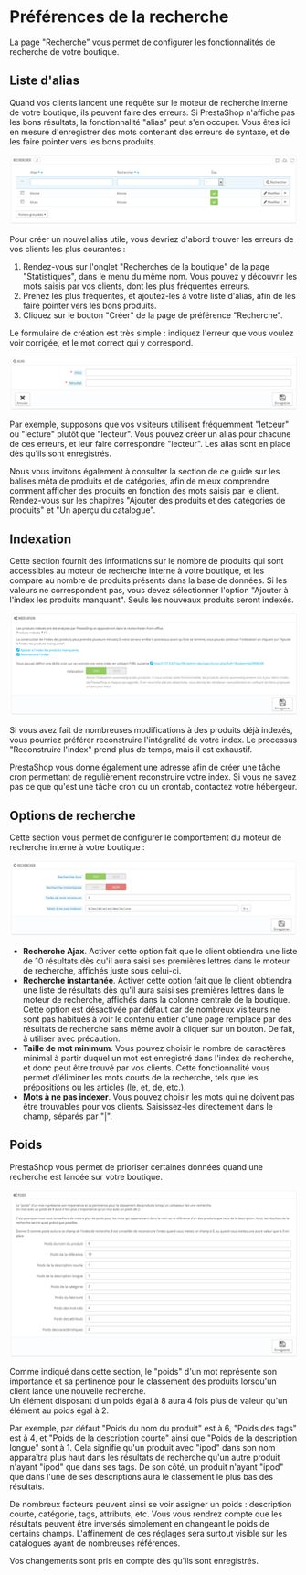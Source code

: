 # Préférences de la recherche

La page "Recherche" vous permet de configurer les fonctionnalités de recherche de votre boutique.

## Liste d'alias <a href="#preferencesdelarecherche-listedalias" id="preferencesdelarecherche-listedalias"></a>

Quand vos clients lancent une requête sur le moteur de recherche interne de votre boutique, ils peuvent faire des erreurs. Si PrestaShop n'affiche pas les bons résultats, la fonctionnalité "alias" peut s'en occuper. Vous êtes ici en mesure d'enregistrer des mots contenant des erreurs de syntaxe, et de les faire pointer vers les bons produits.

![](../../../.gitbook/assets/23789823.png)

Pour créer un nouvel alias utile, vous devriez d'abord trouver les erreurs de vos clients les plus courantes :

1. Rendez-vous sur l'onglet "Recherches de la boutique" de la page "Statistiques", dans le menu du même nom. Vous pouvez y découvrir les mots saisis par vos clients, dont les plus fréquentes erreurs.
2. Prenez les plus fréquentes, et ajoutez-les à votre liste d'alias, afin de les faire pointer vers les bons produits.
3. Cliquez sur le bouton "Créer" de la page de préférence "Recherche".

Le formulaire de création est très simple : indiquez l'erreur que vous voulez voir corrigée, et le mot correct qui y correspond.

![](../../../.gitbook/assets/23789825.png)

Par exemple, supposons que vos visiteurs utilisent fréquemment "letceur" ou "lecture" plutôt que "lecteur". Vous pouvez créer un alias pour chacune de ces erreurs, et leur faire correspondre "lecteur". Les alias sont en place dès qu'ils sont enregistrés.

Nous vous invitons également à consulter la section de ce guide sur les balises méta de produits et de catégories, afin de mieux comprendre comment afficher des produits en fonction des mots saisis par le client. Rendez-vous sur les chapitres "Ajouter des produits et des catégories de produits" et "Un aperçu du catalogue".

## Indexation <a href="#preferencesdelarecherche-indexation" id="preferencesdelarecherche-indexation"></a>

Cette section fournit des informations sur le nombre de produits qui sont accessibles au moteur de recherche interne à votre boutique, et les compare au nombre de produits présents dans la base de données. Si les valeurs ne correspondent pas, vous devez sélectionner l'option "Ajouter à l'index les produits manquant". Seuls les nouveaux produits seront indexés.

![](../../../.gitbook/assets/23789827.png)

Si vous avez fait de nombreuses modifications à des produits déjà indexés, vous pourriez préférer reconstruire l'intégralité de votre index. Le processus "Reconstruire l'index" prend plus de temps, mais il est exhaustif.

PrestaShop vous donne également une adresse afin de créer une tâche cron permettant de régulièrement reconstruire votre index. Si vous ne savez pas ce que qu'est une tâche cron ou un crontab, contactez votre hébergeur.

## Options de recherche <a href="#preferencesdelarecherche-optionsderecherche" id="preferencesdelarecherche-optionsderecherche"></a>

Cette section vous permet de configurer le comportement du moteur de recherche interne à votre boutique :

![](../../../.gitbook/assets/23789828.png)

* **Recherche Ajax**. Activer cette option fait que le client obtiendra une liste de 10 résultats dès qu'il aura saisi ses premières lettres dans le moteur de recherche, affichés juste sous celui-ci.
* **Recherche instantanée**. Activer cette option fait que le client obtiendra une liste de résultats dès qu'il aura saisi ses premières lettres dans le moteur de recherche, affichés dans la colonne centrale de la boutique. Cette option est désactivée par défaut car de nombreux visiteurs ne sont pas habitués à voir le contenu entier d'une page remplacé par des résultats de recherche sans même avoir à cliquer sur un bouton. De fait, à utiliser avec précaution.
* **Taille de mot minimum**. Vous pouvez choisir le nombre de caractères minimal à partir duquel un mot est enregistré dans l'index de recherche, et donc peut être trouvé par vos clients. Cette fonctionnalité vous permet d'éliminer les mots courts de la recherche, tels que les prépositions ou les articles (le, et, de, etc.).
* **Mots à ne pas indexer**. Vous pouvez choisir les mots qui ne doivent pas être trouvables pour vos clients. Saisissez-les directement dans le champ, séparés par "|".

## Poids <a href="#preferencesdelarecherche-poids" id="preferencesdelarecherche-poids"></a>

PrestaShop vous permet de prioriser certaines données quand une recherche est lancée sur votre boutique.

![](../../../.gitbook/assets/23789829.png)

Comme indiqué dans cette section, le "poids" d'un mot représente son importance et sa pertinence pour le classement des produits lorsqu'un client lance une nouvelle recherche.\
&#x20;Un élément disposant d'un poids égal à 8 aura 4 fois plus de valeur qu'un élément au poids égal à 2.

Par exemple, par défaut "Poids du nom du produit" est à 6, "Poids des tags" est à 4, et "Poids de la description courte" ainsi que "Poids de la description longue" sont à 1. Cela signifie qu'un produit avec "ipod" dans son nom apparaîtra plus haut dans les résultats de recherche qu'un autre produit n'ayant "ipod" que dans ses tags. De son côté, un produit n'ayant "ipod" que dans l'une de ses descriptions aura le classement le plus bas des résultats.

De nombreux facteurs peuvent ainsi se voir assigner un poids : description courte, catégorie, tags, attributs, etc. Vous vous rendrez compte que les résultats peuvent être inversés simplement en changeant le poids de certains champs. L'affinement de ces réglages sera surtout visible sur les catalogues ayant de nombreuses références.

Vos changements sont pris en compte dès qu'ils sont enregistrés.
